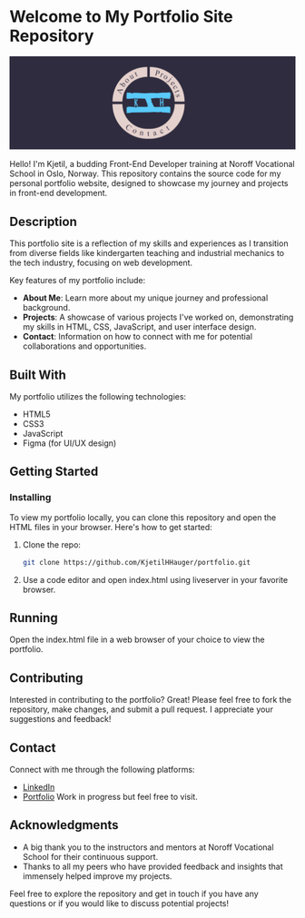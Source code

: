 # Welcome to My Portfolio Site Repository

![Kjetil's Portfolio](/assets/images/readme/readme.png)

Hello! I'm Kjetil, a budding Front-End Developer training at Noroff Vocational School in Oslo, Norway. This repository contains the source code for my personal portfolio website, designed to showcase my journey and projects in front-end development.

## Description

This portfolio site is a reflection of my skills and experiences as I transition from diverse fields like kindergarten teaching and industrial mechanics to the tech industry, focusing on web development.

Key features of my portfolio include:
- **About Me**: Learn more about my unique journey and professional background.
- **Projects**: A showcase of various projects I've worked on, demonstrating my skills in HTML, CSS, JavaScript, and user interface design.
- **Contact**: Information on how to connect with me for potential collaborations and opportunities.

## Built With

My portfolio utilizes the following technologies:

- HTML5
- CSS3
- JavaScript
- Figma (for UI/UX design)

## Getting Started

### Installing

To view my portfolio locally, you can clone this repository and open the HTML files in your browser. Here's how to get started:

1. Clone the repo:
    ```bash
    git clone https://github.com/KjetilHHauger/portfolio.git
2. Use a code editor and open index.html using liveserver in your favorite browser.

## Running

Open the index.html file in a web browser of your choice to view the portfolio.

## Contributing

Interested in contributing to the portfolio? Great! Please feel free to fork the repository, make changes, and submit a pull request. I appreciate your suggestions and feedback!

## Contact

Connect with me through the following platforms:

- [LinkedIn](https://www.linkedin.com/in/kjetil-harneshaug-hauger-00851084/)
- [Portfolio](https://khh-portfolio.netlify.app/) Work in progress but feel free to visit.

## Acknowledgments

- A big thank you to the instructors and mentors at Noroff Vocational School for their continuous support.
- Thanks to all my peers who have provided feedback and insights that immensely helped improve my projects.

Feel free to explore the repository and get in touch if you have any questions or if you would like to discuss potential projects!
